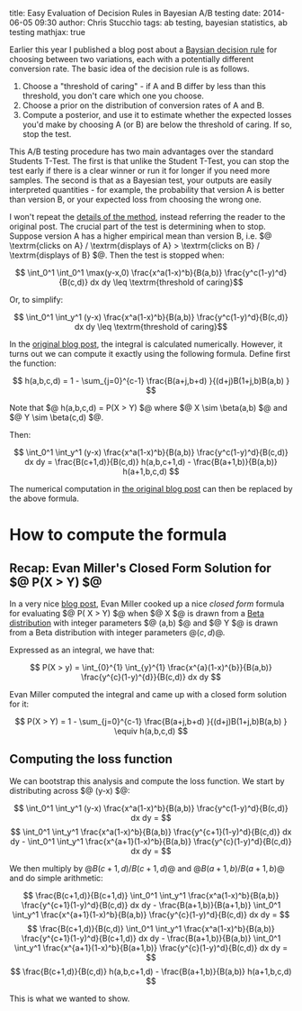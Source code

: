 title: Easy Evaluation of Decision Rules in Bayesian A/B testing
date: 2014-06-05 09:30
author: Chris Stucchio
tags: ab testing, bayesian statistics, ab testing
mathjax: true





Earlier this year I published a blog post about a [Baysian decision rule](http://www.bayesianwitch.com/blog/2014/bayesian_ab_test.html) for choosing between two variations, each with a potentially different conversion rate. The basic idea of the decision rule is as follows.

1. Choose a "threshold of caring" - if A and B differ by less than this threshold, you don't care which one you choose.
2. Choose a prior on the distribution of conversion rates of A and B.
3. Compute a posterior, and use it to estimate whether the expected losses you'd make by choosing A (or B) are below the threshold of caring. If so, stop the test.

This A/B testing procedure has two main advantages over the standard Students T-Test. The first is that unlike the Student T-Test, you can stop the test early if there is a clear winner or run it for longer if you need more samples. The second is that as a Bayesian test, your outputs are easily interpreted quantities - for example, the probability that version A is better than version B, or your expected loss from choosing the wrong one.



I won't repeat the [details of the method](http://www.bayesianwitch.com/blog/2014/bayesian_ab_test.html), instead referring the reader to the original post. The crucial part of the test is determining when to stop. Suppose version A has a higher empirical mean than version B, i.e. $@ \textrm{clicks on A} / \textrm{displays of A} > \textrm{clicks on B} / \textrm{displays of B} $@. Then the test is stopped when:

$$ \int_0^1 \int_0^1 \max(y-x,0) \frac{x^a(1-x)^b}{B(a,b)} \frac{y^c(1-y)^d}{B(c,d)} dx dy \leq \textrm{threshold of caring}$$

Or, to simplify:

$$ \int_0^1 \int_y^1 (y-x) \frac{x^a(1-x)^b}{B(a,b)} \frac{y^c(1-y)^d}{B(c,d)} dx dy \leq \textrm{threshold of caring}$$

In the [original blog post](http://www.bayesianwitch.com/blog/2014/bayesian_ab_test.html), the integral is calculated numerically. However, it turns out we can compute it exactly using the following formula. Define first the function:

$$ h(a,b,c,d) = 1 - \sum_{j=0}^{c-1} \frac{B(a+j,b+d) }{(d+j)B(1+j,b)B(a,b) } $$

Note that $@ h(a,b,c,d) = P(X > Y) $@ where $@ X \sim \beta(a,b) $@ and $@ Y \sim \beta(c,d) $@.

Then:

$$ \int_0^1 \int_y^1 (y-x) \frac{x^a(1-x)^b}{B(a,b)} \frac{y^c(1-y)^d}{B(c,d)} dx dy = \frac{B(c+1,d)}{B(c,d)} h(a,b,c+1,d) - \frac{B(a+1,b)}{B(a,b)} h(a+1,b,c,d) $$

The numerical computation in [the original blog post](http://www.bayesianwitch.com/blog/2014/bayesian_ab_test.html) can then be replaced by the above formula.

# How to compute the formula

## Recap: Evan Miller's Closed Form Solution for $@ P(X > Y) $@

In a very nice [blog post](http://www.evanmiller.org/bayesian-ab-testing.html), Evan Miller cooked up a nice *closed form* formula for evaluating $@ P( X > Y) $@ when $@ X $@ is drawn from a [Beta distribution](http://en.wikipedia.org/wiki/Beta_distribution) with integer parameters $@ (a,b) $@ and $@ Y $@ is drawn from a Beta distribution with integer parameters $@ (c,d)$@.

Expressed as an integral, we have that:

$$ P(X > y) = \int_{0}^{1} \int_{y}^{1} \frac{x^{a}(1-x)^{b}}{B(a,b)} \frac{y^{c}(1-y)^{d}}{B(c,d)} dx dy $$

Evan Miller computed the integral and came up with a closed form solution for it:

$$ P(X > Y) = 1 - \sum_{j=0}^{c-1} \frac{B(a+j,b+d) }{(d+j)B(1+j,b)B(a,b) } \equiv h(a,b,c,d) $$

## Computing the loss function

We can bootstrap this analysis and compute the loss function. We start by distributing across $@ (y-x) $@:

$$ \int_0^1 \int_y^1 (y-x) \frac{x^a(1-x)^b}{B(a,b)} \frac{y^c(1-y)^d}{B(c,d)} dx dy = $$
$$ \int_0^1 \int_y^1 \frac{x^a(1-x)^b}{B(a,b)} \frac{y^{c+1}(1-y)^d}{B(c,d)} dx dy - \int_0^1 \int_y^1 \frac{x^{a+1}(1-x)^b}{B(a,b)} \frac{y^{c}(1-y)^d}{B(c,d)} dx dy = $$

We then multiply by $@ B(c+1,d)/B(c+1,d)$@ and $@ B(a+1,b)/B(a+1,b)$@ and do simple arithmetic:

$$ \frac{B(c+1,d)}{B(c+1,d)} \int_0^1 \int_y^1 \frac{x^a(1-x)^b}{B(a,b)} \frac{y^{c+1}(1-y)^d}{B(c,d)} dx dy - \frac{B(a+1,b)}{B(a+1,b)} \int_0^1 \int_y^1 \frac{x^{a+1}(1-x)^b}{B(a,b)} \frac{y^{c}(1-y)^d}{B(c,d)} dx dy = $$
$$ \frac{B(c+1,d)}{B(c,d)} \int_0^1 \int_y^1 \frac{x^a(1-x)^b}{B(a,b)} \frac{y^{c+1}(1-y)^d}{B(c+1,d)} dx dy - \frac{B(a+1,b)}{B(a,b)} \int_0^1 \int_y^1 \frac{x^{a+1}(1-x)^b}{B(a+1,b)} \frac{y^{c}(1-y)^d}{B(c,d)} dx dy = $$
$$ \frac{B(c+1,d)}{B(c,d)} h(a,b,c+1,d) - \frac{B(a+1,b)}{B(a,b)} h(a+1,b,c,d) $$

This is what we wanted to show.
